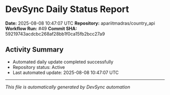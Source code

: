 # DevSync Daily Status Report

**Date:** 2025-08-08 10:47:07 UTC
**Repository:** apariitmadras/country_api
**Workflow Run:** #49
**Commit SHA:** 59219743acdcbc268af28bb1f0ca15fb2bcc27a9

## Activity Summary
- Automated daily update completed successfully
- Repository status: Active
- Last automated update: 2025-08-08 10:47:07 UTC

---
*This file is automatically generated by DevSync automation*
